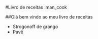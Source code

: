 #Livro de receitas :man_cook

##Olá bem vindo ao meu livro de receitas

 - Strogonoff de grango
 - Pavê